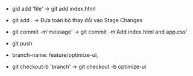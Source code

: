 - gid add 'file' -> git add index.html
- git add .      -> Đưa toàn bộ thay đổi vào Stage Changes

- git commit -m'message' -> git commit -m'Add index.html and app.css'

- git push

- branch-name: feature/optimize-ui,
- git checkout-b 'branch' -> git checkout -b optimize-ui